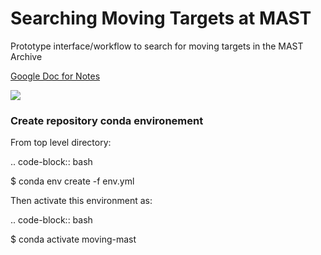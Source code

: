 # Searching Moving Targets at MAST

Prototype interface/workflow to search for moving targets in the MAST Archive

[Google Doc for Notes](https://docs.google.com/document/d/1qwf77xCSwzWCMoCR8HzkH3T0KvMJAZAH9Ra805c5s20)

![](https://img.shields.io/badge/Made%20at-%23AstroHackWeek-8063d5.svg?style=flat)

### Create repository conda environement

From top level directory:

.. code-block:: bash

   $ conda env create -f env.yml


Then activate this environment as:

.. code-block:: bash

   $ conda activate moving-mast